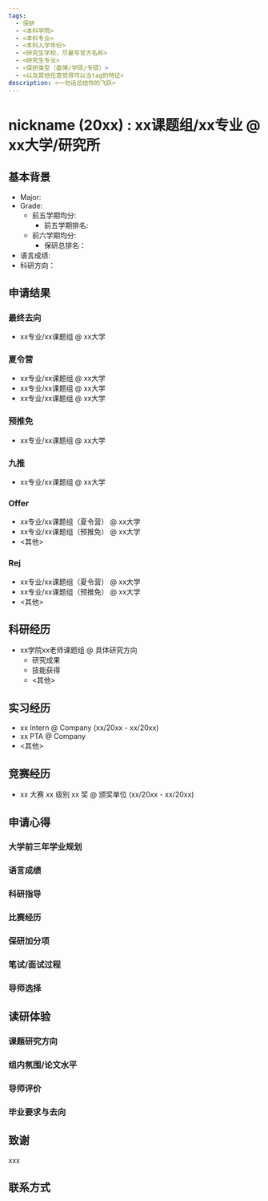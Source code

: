 ```yaml
---
tags:
  - 保研
  - <本科学院>
  - <本科专业>
  - <本科入学年份>
  - <研究生学校，尽量写官方名称>
  - <研究生专业>
  - <保研类型（直博/学硕/专硕）>
  - <以及其他任意觉得可以当tag的特征>
description: <一句话总结你的飞跃>
---
```


# nickname (20xx) : xx课题组/xx专业 @ xx大学/研究所

## 基本背景

- Major: 
- Grade:
  - 前五学期均分: 
    - 前五学期排名: 
  - 前六学期均分:  
    - 保研总排名： 
- 语言成绩: 
- 科研方向：

## 申请结果

### 最终去向

- xx专业/xx课题组 @ xx大学

### 夏令营

- xx专业/xx课题组 @ xx大学
- xx专业/xx课题组 @ xx大学
- xx专业/xx课题组 @ xx大学

### 预推免

- xx专业/xx课题组 @ xx大学

### 九推

- xx专业/xx课题组 @ xx大学


### Offer

- xx专业/xx课题组（夏令营） @ xx大学
- xx专业/xx课题组（预推免） @ xx大学
- <其他>

### Rej

- xx专业/xx课题组（夏令营） @ xx大学
- xx专业/xx课题组（预推免） @ xx大学
- <其他>

## 科研经历

- xx学院xx老师课题组 @ 具体研究方向
  - 研究成果
  - 技能获得
  - <其他>

## 实习经历

- xx Intern @ Company (xx/20xx - xx/20xx)
- xx PTA @ Company
- <其他>

## 竞赛经历

- xx 大赛 xx 级别 xx 奖 @ 颁奖单位 (xx/20xx - xx/20xx)


## 申请心得

### 大学前三年学业规划

### 语言成绩

### 科研指导

### 比赛经历

### 保研加分项

### 笔试/面试过程

### 导师选择

## 读研体验

### 课题研究方向

### 组内氛围/论文水平

### 导师评价

### 毕业要求与去向

## 致谢

xxx

## 联系方式 

<!-- optional -->
